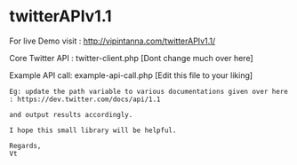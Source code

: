 twitterAPIv1.1
==============
 For live Demo visit : 
 http://vipintanna.com/twitterAPIv1.1/

 Core Twitter API : twitter-client.php [Dont change much over here]
 
 Example API call: example-api-call.php  [Edit this file to your liking]
 
    Eg: update the path variable to various documentations given over here : https://dev.twitter.com/docs/api/1.1
    
    and output results accordingly. 
    
    I hope this small library will be helpful. 
    
    Regards,
    Vt
